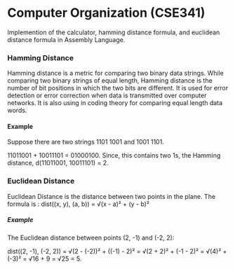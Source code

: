 # Computer Organization (CSE341)

Implemention of the calculator, hamming distance formula, and euclidean distance formula in Assembly Language.

### Hamming Distance
Hamming distance is a metric for comparing two binary data strings. While comparing two binary strings of equal length, Hamming distance is the number of bit positions in which the two bits are different.
It is used for error detection or error correction when data is transmitted over computer networks. It is also using in coding theory for comparing equal length data words.

#### Example 
Suppose there are two strings 1101 1001 and 1001 1101.

11011001 + 10011101 = 01000100. 
Since, this contains two 1s, the Hamming distance, d(11011001, 10011101) = 2.

### Euclidean Distance
Euclidean Distance is the distance between two points in the plane.
The formula is : 
               dist((x, y), (a, b)) = √(x - a)² + (y - b)²

##### Example
The Euclidean distance between points (2, -1) and (-2, 2): 

dist((2, -1), (-2, 2))	= √(2 - (-2))² + ((-1) - 2)²
 	 	= √(2 + 2)² + (-1 - 2)²
 	 	= √(4)² + (-3)²
 	 	= √16 + 9
 	 	= √25
 	 	= 5.



